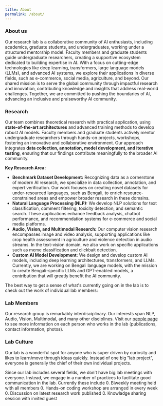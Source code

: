 ```yaml
---
title: About
permalink: /about/
---
```


### About us
<!-- We are a group of data scientists with interest in brains and, more general, biomedical research. Our research is more diverse than most labs, and also changes much more quickly! Right at the moment, much of the research in the lab is about deep learning and its applications. We also do a good bit of neural data analysis. Right now we are also very much interested in causality and its links with machine learning. -->
Our research lab is a collaborative community of AI enthusiasts, including academics, graduate students, and undergraduates, working under a structured mentorship model. Faculty members and graduate students guide undergraduate researchers, creating a supportive ecosystem dedicated to building expertise in AI. With a focus on cutting-edge technologies like deep learning, transformers, large language models (LLMs), and advanced AI systems, we explore their applications in diverse fields, such as e-commerce, social media, agriculture, and beyond. Our shared mission is to serve the global community through impactful research and innovation, contributing knowledge and insights that address real-world challenges. Together, we are committed to pushing the boundaries of AI, advancing an inclusive and praiseworthy AI community.

### Research
Our team combines theoretical research with practical application, using <b>state-of-the-art architectures</b> and advanced training methods to develop robust AI models. Faculty members and graduate students actively mentor undergraduate researchers through hands-on projects, workshops, fostering an innovative and collaborative environment. Our approach integrates <b>data collection, annotation, model development, and iterative testing</b>, ensuring that our findings contribute meaningfully to the broader AI community.

<b>Key Research Area:</b>
<ul>
<li> <b>Benchmark Dataset Development:</b> Recognizing data as a cornerstone of modern AI research, we specialize in data collection, annotation, and expert verification. Our work focuses on creating novel datasets for under-resourced languages, such as Bengali, to enrich resource-constrained areas and empower broader research in these domains. </li>
<li> <b>Natural Language Processing (NLP):</b> We develop NLP solutions for text classification, comment filtering, toxicity detection, and semantic search. These applications enhance feedback analysis, chatbot performance, and recommendation systems for e-commerce and social media platforms. </li>
<li> <b>Audio, Vision, and Multimodal Research:</b>  Our computer vision research encompasses image and video analysis, supporting applications like crop health assessment in agriculture and violence detection in audio streams. In the text-vision domain, we also work on specific applications such as meme classification and clickbait detection. </li>
<li> <b>Custom AI Model Development:</b> We design and develop custom AI models, including deep learning architectures, transformers, and LLMs. Currently, we are working on Bengali language models, with the mission to create Bengali-specific LLMs and GPT-enabled models, a contribution that will greatly benefit the AI community. </li>
</ul>


<!-- Making sense of data is possibly the biggest problem in Neuroscience and beyond. We build algorithms to analyze data. We also use theory as well as computational and [neural modeling](https://en.wikipedia.org/wiki/Computational_neuroscience) to understand how information is processed in the nervous system, explaining data obtained in collaboration with [electrophysiologists](https://en.wikipedia.org/wiki/Electrophysiology) and in [psychophysical](https://en.wikipedia.org/wiki/Psychophysics) experiments. Lastly, we constrain and develop new technologies aimed at obtaining data about brains.

Our conceptual work addresses information processing in the nervous system from two angles: (1) By analyzing and explaining electrophysiological data, we study what neurons do. (2) By analyzing and explaining human behavior, we study what all these neurons do together. Much of our work looks at these questions from a normative or causal viewpoint, asking what problems the nervous system should be solving. This often means taking a Bayesian approach. Bayesian decision theory is the systematic way of calculating how the nervous system may make good decisions in the presence of uncertainty. Causal inference from observational data promises to be a key enabler for progress in science.

We've pursued projects that involve handshake greetings, human movement, [cell-phone related parkinson's research](http://journal.frontiersin.org/article/10.3389/fneur.2012.00158/abstract), competitions at [Kaggle](https://www.kaggle.com/), [meta-science analysis](http://www.nature.com/nature/journal/v489/n7415/full/489201a.html), data sharing initiatives, and [recording from all neurons in a mouse](http://journals.plos.org/ploscompbiol/article?id=10.1371/journal.pcbi.1002291). -->

The best way to get a sense of what's currently going on in the lab is to check out the work of individual lab members:

### Lab Members

Our research group is remarkably interdisciplinary. Our interests span NLP, Audio, Vision, Multimodal, and many other disciplines. Visit our [people page](http://kcr-lab.github.io/people/) to see more information on each person who works in the lab (publications, contact information, photos).

### Lab Culture

Our lab is a wonderful spot for anyone who is super driven by curiosity and likes to learn/move through ideas quickly. Instead of one big "lab project", everyone is generally the chief of their own individual projects.

Since our lab includes several fields, we don't have big lab meetings with everyone. Instead, we engage in a number of practices to facilitate good communication in the lab. Currently these include
0. Biweekly meeting held with all members
0. Hands-on coding workshop are arranged in every week
0. Discussion on latest research work published
0. Knowladge sharing session with invited guest
<!-- 0. Weekly 'lab teachings' where someone teaches a thing. http://kordinglab.com/2018/08/29/upcoming-lab-teaching.html
0. 'One-on-ones'. Every semester everyone in the lab is expected to sit down with everyone else for an hour.
0. Lab tea time. It's tea! And science. A 10-minute talk by someone about anything, including their current work.
0. Coding overviews. Structured like the one-on-ones
0. A lab hammock, hangboard, and art on loan from the Penn Museum
0. Monday morning donuts @ 9:00am -->

<!-- Every week, more or less, we chat about current lab practices and sometimes vote on new things. -->

<!-- ### Collaborators

Here are some cool people in fields that interest us. **note:** This list is in no way complete. We have a lot of collaborators -- if you've collaborated with us and want a link here, let us know!

**University of Pennsylvania:**
- [Michael Platt - Dept of Neuroscience](http://plattlabs.rocks/)
- [David Issadore - Dept of Bioengineering](http://cnt.upenn.edu/david-issadore)
- [Jay Gottfried - Dept of Neurology](http://labs.feinberg.northwestern.edu/gottfried/)
- [Raquel and Ruben Gur - Dept of Neuropsychiatry](http://www.med.upenn.edu/bbl/faculty-regur.html)
- [Maria Geffen - Dept of Otorhinolaryngology](https://geffenlab.weebly.com/)
- [Yale Cohen - Dept of Otorhinolaryngology](http://auditoryresearchlaboratory.weebly.com/)
- [Dani Bassett - Dept of Bionengineering](https://www.danisbassett.com/)
- [Andrew Tsourkas - Dept of Bioengineering](http://www.seas.upenn.edu/~atsourk/)
- [Jason Moore - Dept of Biostatistics](https://www.med.upenn.edu/apps/faculty/index.php/g275/p8803452)
- [Lyle Ungar - Dept of CIS](http://www.cis.upenn.edu/~ungar/)

**Northwestern University:**
- [Lee Miller - Depts of Physiology and BME](http://physio.northwestern.edu/)
- [Mark Segraves - Depts of Neurobiology and Physiology](http://www.neurobiology.northwestern.edu/people/core-faculty/mark-segraves.html)
- [Matt Tresch - Depts of Physiology and BME](http://www.mccormick.northwestern.edu/biomedical/)
- [David Mohr - Dept of Preventive medicine](http://www.feinberg.northwestern.edu/faculty-profiles/az/profile.html?xid=17234)


**External:**

- [Scott Grafton - UCSB](https://www.psych.ucsb.edu/people/faculty/grafton)
- [Nicho Hatsopoulos - University of Chicago](http://pondside.uchicago.edu/oba/faculty/Hatsopoulos/lab/)
- [Peter Strick - University of Pittsburgh](http://www.cnbc.cmu.edu/faculty/strick-peter-l/view-details)
- [Mriganka Sur - MIT](http://surlab.mit.edu/)
- [Rob Turner - University of Pittsburgh](http://www.neurobio.pitt.edu/faculty/turner.htm) -->
